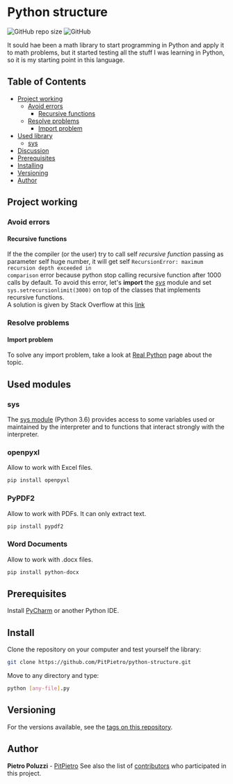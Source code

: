 # Python structure
![GitHub repo size](https://img.shields.io/github/repo-size/PitPietro/pascal-triangle)
![GitHub](https://img.shields.io/github/license/PitPietro/pascal-triangle)

It sould hae been a math library to start programming in Python and apply it to math problems, but it started testing all the stuff I was learning in Python, so it is my starting point in this language.

## Table of Contents
- [Project working](#project-working)
  - [Avoid errors](#avoid-errors)
    - [Recursive functions](#recursive-functions)
  - [Resolve problems](#resolve-problems)
    - [Import problem](#import-problem)
- [Used library](#used-modules)
  - [sys](#sys)
- [Discussion](#discussion-about-this-project)
- [Prerequisites](#prerequisites)
- [Installing](#installing)
- [Versioning](#versioning)
- [Author](#author)

## Project working

### Avoid errors

#### Recursive functions
If the the compiler (or the user) try to call self <i>recursive function</i> passing as parameter self huge number, it will
get self <code>RecursionError: maximum recursion depth exceeded in comparison</code> error because python stop calling
recursive function after 1000 calls by default. To avoid this error, let's <b>import</b> the <i>[sys](#sys)</i> module
and set <code>sys.setrecursionlimit(3000)</code> on top of the classes that implements recursive functions.<br>
A solution is given by Stack Overflow at this [link](https://stackoverflow.com/questions/20034023/maximum-recursion-depth-exceeded-in-comparison)

### Resolve problems
#### Import problem
To solve any import problem, take a look at [Real Python](https://realpython.com/absolute-vs-relative-python-imports/)
page about the topic.

## Used modules
### sys
The [sys module](https://docs.python.org/3.6/library/sys.html) (Python 3.6) provides access to some variables used or
maintained by the interpreter and to functions that interact strongly with the interpreter.

### openpyxl
Allow to work with Excel files.<br>
```bash
pip install openpyxl
```

### PyPDF2
Allow to work with PDFs. It can only extract text.
```bash
pip install pypdf2
```

### Word Documents
Allow to work with .docx files.
```bash
pip install python-docx
```

## Prerequisites
Install [PyCharm](https://www.jetbrains.com/pycharm/download/) or another Python IDE.

## Install
Clone the repository on your computer and test yourself the library:
```bash
git clone https://github.com/PitPietro/python-structure.git
```

Move to any directory and type:
```bash
python [any-file].py
```

## Versioning
For the versions available, see the [tags on this repository](https://github.com/PitPietro/python-structure/tags).

## Author
**Pietro Poluzzi** - [PitPietro](https://github.com/PitPietro)
See also the list of [contributors](https://github.com/PitPietro/python-structure/contributors) who participated in this project.
